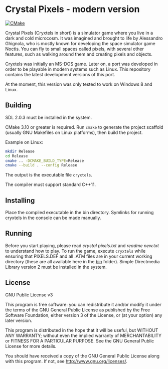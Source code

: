 # Crystal Pixels - modern version

[![CMake](https://github.com/Enet4/cryxtels/actions/workflows/ci.yml/badge.svg)](https://github.com/Enet4/cryxtels/actions/workflows/ci.yml)

Crystal Pixels (Cryxtels in short) is a simulator game where you live in a dark and cold microcosm. It was imagined and brought to life by Alessandro Ghignola, who is mostly known for developing the space simulator game Noctis. You can fly to small spaces called pixels, with several other features, such as walking around them and creating pixels and objects.

Cryxtels was initially an MS-DOS game. Later on, a port was developed in order to be playable in modern systems such as Linux. This repository contains the latest development versions of this port.

At the moment, this version was only tested to work on Windows 8 and Linux.

## Building

SDL 2.0.3 must be installed in the system.

CMake 3.10 or greater is required.
Run `cmake` to generate the project scaffold
(usually GNU Makefiles on Linux platforms),
then build the project.

Example on Linux:

```sh
mkdir Release
cd Release
cmake .. -DCMAKE_BUILD_TYPE=Release
cmake --build . --config Release
```

The output is the executable file `cryxtels`.

The compiler must support standard C++11.

## Installing

Place the compiled executable in the bin directory. Symlinks for running cryxtels in the console can be made manually.

## Running

Before you start playing, please read *crystal pixels.txt* and *readme new.txt* to understand how to play.
To run the game, execute `cryxtels` while ensuring that
PIXELS.DEF and all .ATM files are in your current working directory
(these are all available here in the [bin](bin) folder).
Simple Directmedia Library version 2 must be installed in the system.

## License

GNU Public License v3

This program is free software: you can redistribute it and/or modify
it under the terms of the GNU General Public License as published by
the Free Software Foundation, either version 3 of the License, or
(at your option) any later version.

This program is distributed in the hope that it will be useful,
but WITHOUT ANY WARRANTY; without even the implied warranty of
MERCHANTABILITY or FITNESS FOR A PARTICULAR PURPOSE.  See the
GNU General Public License for more details.

You should have received a copy of the GNU General Public License
along with this program.  If not, see <http://www.gnu.org/licenses/>.
